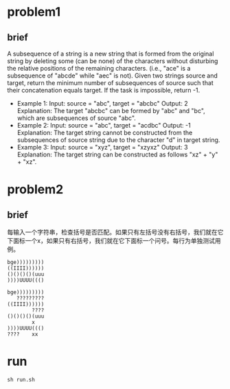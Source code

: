 # problem1
 
## brief
A subsequence of a string is a new string that is formed from the original string by deleting
some (can be none) of the characters without disturbing the relative positions of the remaining
characters. (i.e., "ace" is a subsequence of "abcde" while "aec" is not).
Given two strings source and target, return the minimum number of subsequences of source
such that their concatenation equals target. If the task is impossible, return -1.
* Example 1:
Input: source = "abc", target = "abcbc"
Output: 2
Explanation: The target "abcbc" can be formed by "abc" and "bc", which are subsequences of source "abc".
* Example 2:
Input: source = "abc", target = "acdbc"
Output: -1
Explanation: The target string cannot be constructed from the subsequences of source string due to the character "d" in target string.
* Example 3:
Input: source = "xyz", target = "xzyxz"
Output: 3
Explanation: The target string can be constructed as follows "xz" + "y" + "xz".

# problem2

## brief
每输入一个字符串，检查括号是否匹配。如果只有左括号没有右括号，我们就在它下面标一个x，如果只有右括号，我们就在它下面标一个问号。每行为单独测试用例。

```input
bge)))))))))
((IIII))))))
()()()()(uuu
))))UUUU((()
```
```output
bge)))))))))
   ?????????
((IIII))))))
        ????
()()()()(uuu
        x
))))UUUU((()
????    xx
```

# run

```
sh run.sh
```